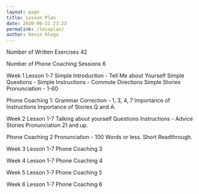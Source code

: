 ```yaml
--- 
layout: page
title: Lesson Plan
date: 2020-06-21 23:23
permalink: /lessplan/ 
author: Kevin Olega 
--- 
```

Number of Written Exercises 42

Number of Phone Coaching Sessions 6


Week 1 Lesson 1-7
	Simple Introduction - Tell Me about Yourself
	Simple Questions - 
	Simple Instructions - Commute Directions
	Simple Stories
	Pronunciation - 1-60

Phone Coaching 1:
	Grammar Correction - 1, 3, 4, 7
	Importance of Instructions
	Importance of Stories
	Q and A.

Week 2 Lesson 1-7
	Talking about yourself
	Questions
	Instructions - Advice
	Stories
	Pronunciation 21 and up.

Phone Coaching 2
	Pronunciation - 100 Words or less. Short Readthrough.

Week 3 Lesson 1-7
Phone Coaching 3

Week 4 Lesson 1-7
Phone Coaching 4

Week 5 Lesson 1-7
Phone Coaching 5

Week 6 Lesson 1-7
Phone Coaching 6